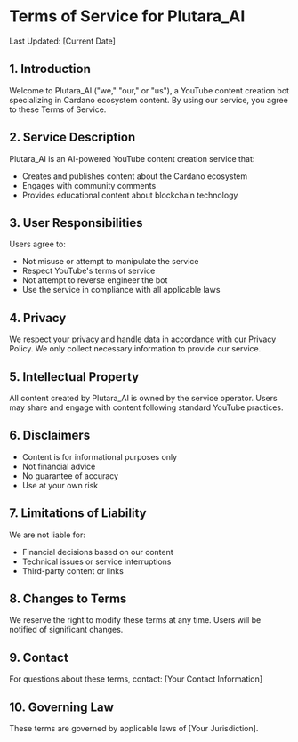 # Terms of Service for Plutara_AI

Last Updated: [Current Date]

## 1. Introduction

Welcome to Plutara_AI ("we," "our," or "us"), a YouTube content creation bot specializing in Cardano ecosystem content. By using our service, you agree to these Terms of Service.

## 2. Service Description

Plutara_AI is an AI-powered YouTube content creation service that:
- Creates and publishes content about the Cardano ecosystem
- Engages with community comments
- Provides educational content about blockchain technology

## 3. User Responsibilities

Users agree to:
- Not misuse or attempt to manipulate the service
- Respect YouTube's terms of service
- Not attempt to reverse engineer the bot
- Use the service in compliance with all applicable laws

## 4. Privacy

We respect your privacy and handle data in accordance with our Privacy Policy. We only collect necessary information to provide our service.

## 5. Intellectual Property

All content created by Plutara_AI is owned by the service operator. Users may share and engage with content following standard YouTube practices.

## 6. Disclaimers

- Content is for informational purposes only
- Not financial advice
- No guarantee of accuracy
- Use at your own risk

## 7. Limitations of Liability

We are not liable for:
- Financial decisions based on our content
- Technical issues or service interruptions
- Third-party content or links

## 8. Changes to Terms

We reserve the right to modify these terms at any time. Users will be notified of significant changes.

## 9. Contact

For questions about these terms, contact: [Your Contact Information]

## 10. Governing Law

These terms are governed by applicable laws of [Your Jurisdiction]. 